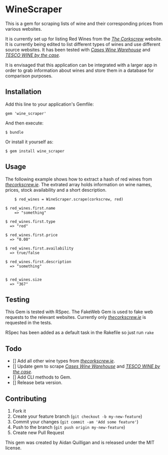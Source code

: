 # WineScraper

This is a gem for scraping lists of wine and their corresponding prices from various websites.

It is currently set up for listing Red Wines from the [*The Corkscrew*](http://www.thecorkscrew.ie/) website. It is currently being edited to list different types of wines and use different source websites.  It has been tested with [*Cases Wine Warehouse*](http://www.cases.ie/) and [*TESCO WINE by the case*](http://www.tesco.com/wine/).

It is envisaged that this application can be integrated with a larger app in order to grab information about wines and store them in a database for comparison purposes.

## Installation

Add this line to your application's Gemfile:

    gem 'wine_scraper'

And then execute:

    $ bundle

Or install it yourself as:

    $ gem install wine_scraper

## Usage

The following example shows how to extract a hash of red wines from [*thecorkscrew.ie*](http://www.thecorkscrew.ie/). The extrated array holds information on wine names, prices, stock availability and a short description.

		$ red_wines = WineScraper.scrape(corkscrew, red)

    $ red_wines.first.name
  		=> "something"

    $ red_wines.first.type
      => "red"

    $ red_wines.first.price
      => "0.00"

    $ red_wines.first.availability
      => true/false

    $ red_wines.first.description
      => "something"


    $ red_wines.size
      => "367"


## Testing

This Gem is tested with RSpec. The FakeWeb Gem is used to fake web requests to the relevant websites. Currently only [*thecorkscrew.ie*](http://www.thecorkscrew.ie/) is requested in the tests.

RSpec has been added as a default task in the Rakefile so just run `rake`

## Todo

- [] Add all other wine types from [*thecorkscrew.ie*](http://www.thecorkscrew.ie/).
- [] Update gem to scrape [*Cases Wine Warehouse*](http://www.cases.ie/) and [*TESCO WINE by the case*](http://www.tesco.com/wine/).
- [] Add CLI methods to Gem.
- [] Release beta version.


## Contributing

1. Fork it
2. Create your feature branch (`git checkout -b my-new-feature`)
3. Commit your changes (`git commit -am 'Add some feature'`)
4. Push to the branch (`git push origin my-new-feature`)
5. Create new Pull Request

This gem was created by Aidan Quilligan and is released under the MIT license.